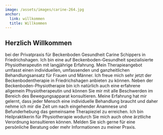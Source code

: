 ```yaml
---
image: /assets/images/carine-264.jpg
anchor:
  link: willkommen
  title: Willkommen
---
```


## Herzlich Willkommen
bei der Privatpraxis für Beckenboden Gesundheit Carine Schippers in Friedrichshagen.
Ich bin eine auf Beckenboden-Gesundheit spezialisierte Physiotherapeutin mit langjährige Erfahrung. Mein Therapieangebot umfasst einen individuellen, umfassenden und ganzheitlichen Behandlungsansatz für Frauen und Männer. 
Ich freue mich sehr jetzt der Beckenbodentherapie in Friedrichshagen anbieten zu können. 
Neben der Beckenboden-Physiotherapie bin ich natürlich auch eine erfahrene allgemein Physiotherapeutin und können Sie mir mit alle Beschwerden im Bereich des Bewegungsapparat konsultieren. 
Meine Erfahrung hat mir gelernt, dass jeder Mensch eine individuelle Behandlung braucht und daher nehme ich mir die Zeit um nach eingehender Anamnese und Befunderhebung das gemeinsame Therapieziel zu erreichen.
Ich bin Heilpraktikerin für Physiotherapie wodurch Sie mich auch ohne ärztliche Verordnung konsultieren können.
Melden Sie sich gerne für eine persönliche Beratung oder mehr Informationen zu meiner Praxis.
